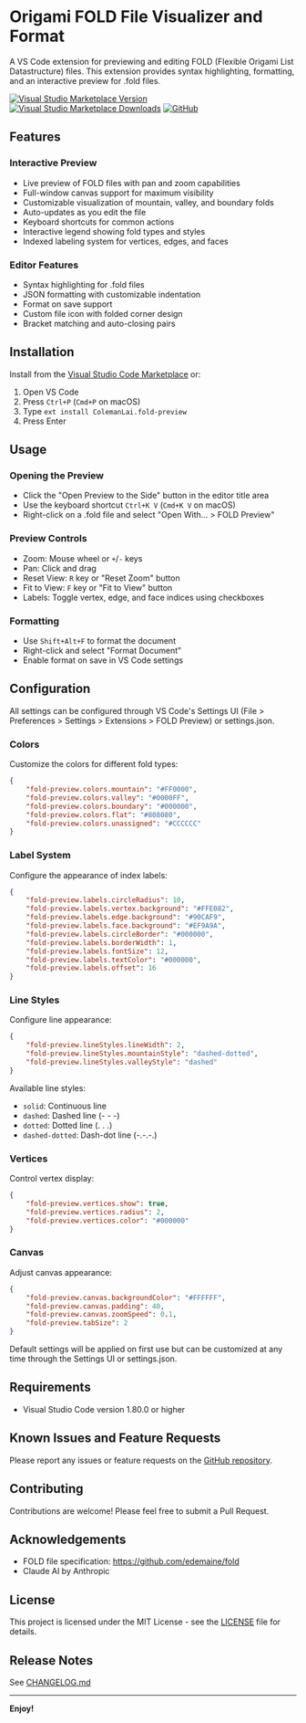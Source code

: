 # Origami FOLD File Visualizer and Format

A VS Code extension for previewing and editing FOLD (Flexible Origami List Datastructure) files. This extension provides syntax highlighting, formatting, and an interactive preview for .fold files.

[![Visual Studio Marketplace Version](https://img.shields.io/visual-studio-marketplace/v/ColemanLai.fold-preview)](https://marketplace.visualstudio.com/items?itemName=ColemanLai.fold-preview)
[![Visual Studio Marketplace Downloads](https://img.shields.io/visual-studio-marketplace/d/ColemanLai.fold-preview)](https://marketplace.visualstudio.com/items?itemName=ColemanLai.fold-preview)
[![GitHub](https://img.shields.io/github/license/Googolplexic/vscode-fold-preview)](https://github.com/Googolplexic/vscode-fold-preview/blob/main/LICENSE)

## Features

### Interactive Preview
- Live preview of FOLD files with pan and zoom capabilities
- Full-window canvas support for maximum visibility
- Customizable visualization of mountain, valley, and boundary folds
- Auto-updates as you edit the file
- Keyboard shortcuts for common actions
- Interactive legend showing fold types and styles
- Indexed labeling system for vertices, edges, and faces

### Editor Features
- Syntax highlighting for .fold files
- JSON formatting with customizable indentation
- Format on save support
- Custom file icon with folded corner design
- Bracket matching and auto-closing pairs

## Installation

Install from the [Visual Studio Code Marketplace](https://marketplace.visualstudio.com/items?itemName=ColemanLai.fold-preview) or:

1. Open VS Code
2. Press `Ctrl+P` (`Cmd+P` on macOS)
3. Type `ext install ColemanLai.fold-preview`
4. Press Enter

## Usage

### Opening the Preview
- Click the "Open Preview to the Side" button in the editor title area
- Use the keyboard shortcut `Ctrl+K V` (`Cmd+K V` on macOS)
- Right-click on a .fold file and select "Open With... > FOLD Preview"

### Preview Controls
- Zoom: Mouse wheel or `+`/`-` keys
- Pan: Click and drag
- Reset View: `R` key or "Reset Zoom" button
- Fit to View: `F` key or "Fit to View" button
- Labels: Toggle vertex, edge, and face indices using checkboxes

### Formatting
- Use `Shift+Alt+F` to format the document
- Right-click and select "Format Document"
- Enable format on save in VS Code settings

## Configuration

All settings can be configured through VS Code's Settings UI (File > Preferences > Settings > Extensions > FOLD Preview) or settings.json.

### Colors
Customize the colors for different fold types:
```json
{
    "fold-preview.colors.mountain": "#FF0000",
    "fold-preview.colors.valley": "#0000FF",
    "fold-preview.colors.boundary": "#000000",
    "fold-preview.colors.flat": "#808080",
    "fold-preview.colors.unassigned": "#CCCCCC"
}
```

### Label System
Configure the appearance of index labels:
```json
{
    "fold-preview.labels.circleRadius": 10,
    "fold-preview.labels.vertex.background": "#FFE082",
    "fold-preview.labels.edge.background": "#90CAF9",
    "fold-preview.labels.face.background": "#EF9A9A",
    "fold-preview.labels.circleBorder": "#000000",
    "fold-preview.labels.borderWidth": 1,
    "fold-preview.labels.fontSize": 12,
    "fold-preview.labels.textColor": "#000000",
    "fold-preview.labels.offset": 16
}
```

### Line Styles
Configure line appearance:
```json
{
    "fold-preview.lineStyles.lineWidth": 2,
    "fold-preview.lineStyles.mountainStyle": "dashed-dotted",
    "fold-preview.lineStyles.valleyStyle": "dashed"
}
```
Available line styles:
- `solid`: Continuous line
- `dashed`: Dashed line (- - -)
- `dotted`: Dotted line (. . .)
- `dashed-dotted`: Dash-dot line (-.-.-.)

### Vertices
Control vertex display:
```json
{
    "fold-preview.vertices.show": true,
    "fold-preview.vertices.radius": 2,
    "fold-preview.vertices.color": "#000000"
}
```

### Canvas
Adjust canvas appearance:
```json
{
    "fold-preview.canvas.backgroundColor": "#FFFFFF",
    "fold-preview.canvas.padding": 40,
    "fold-preview.canvas.zoomSpeed": 0.1,
    "fold-preview.tabSize": 2
}
```

Default settings will be applied on first use but can be customized at any time through the Settings UI or settings.json.

## Requirements

- Visual Studio Code version 1.80.0 or higher

## Known Issues and Feature Requests

Please report any issues or feature requests on the [GitHub repository](https://github.com/Googolplexic/vscode-fold-preview/issues).

## Contributing

Contributions are welcome! Please feel free to submit a Pull Request.

## Acknowledgements

- FOLD file specification: https://github.com/edemaine/fold
- Claude AI by Anthropic

## License

This project is licensed under the MIT License - see the [LICENSE](LICENSE) file for details.

## Release Notes

See [CHANGELOG.md](https://github.com/Googolplexic/vscode-fold-preview/CHANGELOG.md)

---

**Enjoy!**
